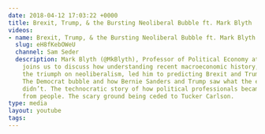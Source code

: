 ```yaml
---
date: 2018-04-12 17:03:22 +0000
title: Brexit, Trump, & the Bursting Neoliberal Bubble ft. Mark Blyth
videos:
- name: Brexit, Trump, & the Bursting Neoliberal Bubble ft. Mark Blyth
  slug: eH8fKebOWeU
  channel: Sam Seder
  description: Mark Blyth (@MkBlyth), Professor of Political Economy at Brown University,
    joins us to discuss how understanding recent macroeconomic history, particularly
    the triumph on neoliberalism, led him to predicting Brexit and Trump’s victory.
    The Democrat bubble and how Bernie Sanders and Trump saw what the establishment
    didn’t. The technocratic story of how political professionals became detached
    from people. The scary ground being ceded to Tucker Carlson.
type: media
layout: youtube
tags:
---
```

